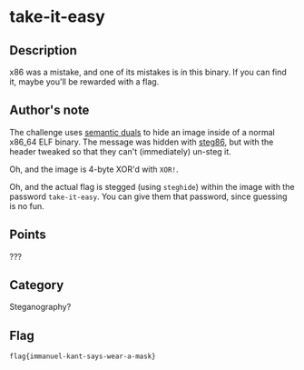 take-it-easy
============

## Description

x86 was a mistake, and one of its mistakes is in this binary. If you can find it,
maybe you'll be rewarded with a flag.

## Author's note

The challenge uses
[semantic duals](https://blog.yossarian.net/2020/08/16/Hiding-messages-in-x86-binaries-using-semantic-duals)
to hide an image inside of a normal x86_64 ELF binary. The message was hidden
with [steg86](https://github.com/woodruffw/steg86), but with the header tweaked so
that they can't (immediately) un-steg it.

Oh, and the image is 4-byte XOR'd with `XOR!`.

Oh, and the actual flag is stegged (using `steghide`) within the image with the
password `take-it-easy`. You can give them that password, since guessing is no fun.

## Points

???

## Category

Steganography?

## Flag

```
flag{immanuel-kant-says-wear-a-mask}
```
